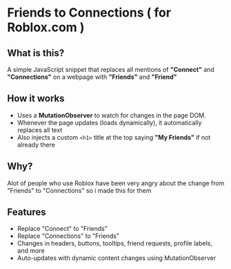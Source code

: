 # Friends to Connections ( for Roblox.com )

## What is this?

A simple JavaScript snippet that replaces all mentions of **"Connect"** and **"Connections"** on a webpage with **"Friends"** and **"Friend"**

## How it works

* Uses a **MutationObserver** to watch for changes in the page DOM.
* Whenever the page updates (loads dynamically), it automatically replaces all text
* Also injects a custom `<h1>` title at the top saying **"My Friends"** if not already there

## Why?

Alot of people who use Roblox have been very angry about the change from "Friends" to "Connections" so i made this for them

## Features

* Replace "Connect" to "Friends"
* Replace "Connections" to "Friends"
* Changes in headers, buttons, tooltips, friend requests, profile labels, and more
* Auto-updates with dynamic content changes using MutationObserver
